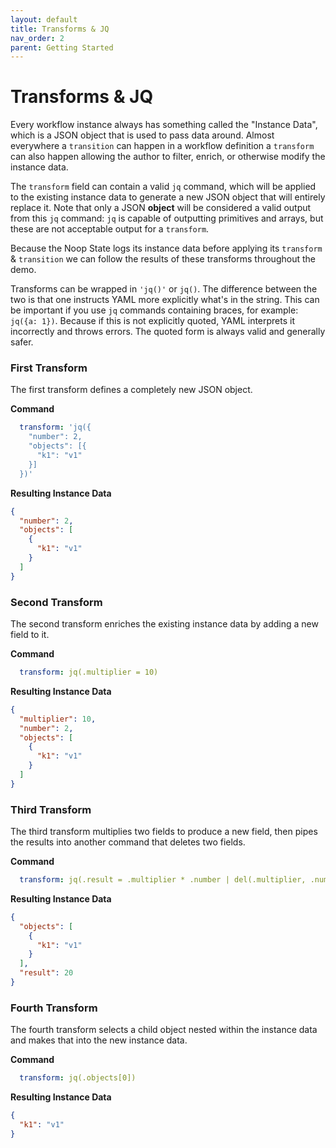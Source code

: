 ```yaml
---
layout: default
title: Transforms & JQ
nav_order: 2
parent: Getting Started
---
```


# Transforms & JQ

Every workflow instance always has something called the "Instance Data", which is a JSON object that is used to pass data around. Almost everywhere a `transition` can happen in a workflow definition a `transform` can also happen allowing the author to filter, enrich, or otherwise modify the instance data.

The `transform` field can contain a valid `jq` command, which will be applied to the existing instance data to generate a new JSON object that will entirely replace it. Note that only a JSON **object** will be considered a valid output from this `jq` command: `jq` is capable of outputting primitives and arrays, but these are not acceptable output for a `transform`. 

Because the Noop State logs its instance data before applying its `transform` & `transition` we can follow the results of these transforms throughout the demo.

Transforms can be wrapped in `'jq()'` or `jq()`. The difference between the two is that one instructs YAML more explicitly what's in the string. This can be important if you use `jq` commands containing braces, for example: `jq({a: 1})`. Because if this is not explicitly quoted, YAML interprets it incorrectly and throws errors. The quoted form is always valid and generally safer.

### First Transform

The first transform defines a completely new JSON object.

**Command**

```yaml
  transform: 'jq({
    "number": 2,
    "objects": [{
      "k1": "v1"
    }]
  })'
```

**Resulting Instance Data**

```json
{
  "number": 2,
  "objects": [
    {
      "k1": "v1"
    }
  ]
}
```

### Second Transform

The second transform enriches the existing instance data by adding a new field to it.

**Command**

```yaml
  transform: jq(.multiplier = 10)
```

**Resulting Instance Data**

```json
{
  "multiplier": 10,
  "number": 2,
  "objects": [
    {
      "k1": "v1"
    }
  ]
}
```

### Third Transform 

The third transform multiplies two fields to produce a new field, then pipes the results into another command that deletes two fields.

**Command**

```yaml
  transform: jq(.result = .multiplier * .number | del(.multiplier, .number))
```

**Resulting Instance Data**

```json
{
  "objects": [
    {
      "k1": "v1"
    }
  ],
  "result": 20
}
```

### Fourth Transform

The fourth transform selects a child object nested within the instance data and makes that into the new instance data.

**Command**

```yaml
  transform: jq(.objects[0])
```

**Resulting Instance Data**

```json
{
  "k1": "v1"
}
```

